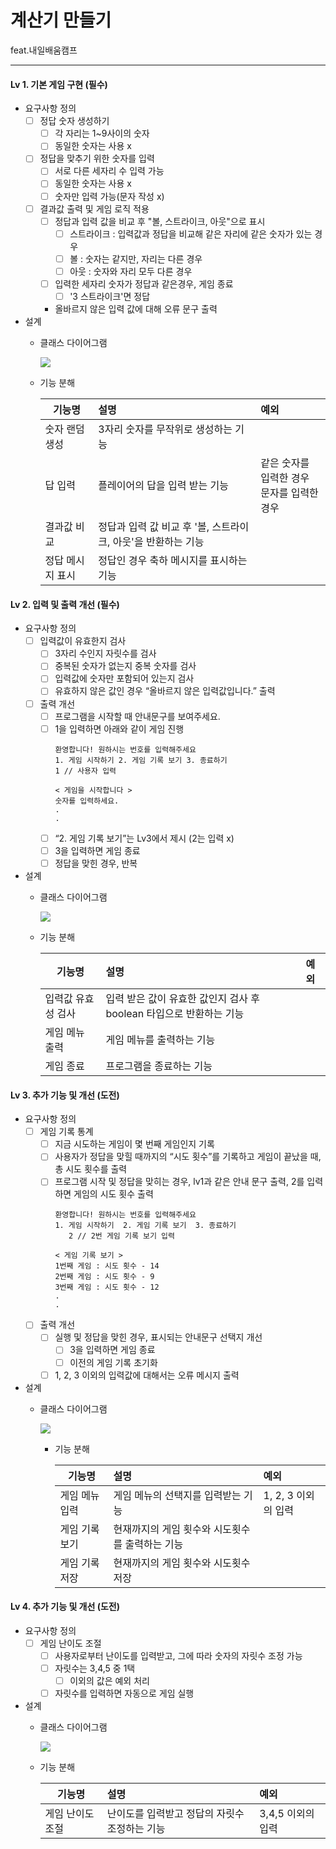 # 계산기 만들기
feat.내일배움캠프

---

#### Lv 1. 기본 게임 구현 (필수)
- 요구사항 정의
  - [ ] 정답 숫자 생성하기
      - [ ] 각 자리는 1~9사이의 숫자
      - [ ] 동일한 숫자는 사용 x
  - [ ] 정답을 맞추기 위한 숫자를 입력
      - [ ] 서로 다른 세자리 수 입력 가능
      - [ ] 동일한 숫자는 사용 x
      - [ ] 숫자만 입력 가능(문자 작성 x)
  - [ ] 결과값 출력 및 게임 로직 적용
      - [ ] 정답과 입력 값을 비교 후 "볼, 스트라이크, 아웃"으로 표시
        - [ ] 스트라이크 : 입력값과 정답을 비교해 같은 자리에 같은 숫자가 있는 경우
        - [ ] 볼 : 숫자는 같지만, 자리는 다른 경우
        - [ ] 아웃 : 숫자와 자리 모두 다른 경우
      - [ ] 입력한 세자리 숫자가 정답과 같은경우, 게임 종료
        - [ ] '3 스트라이크'면 정답
      - 올바르지 않은 입력 값에 대해 오류 문구 출력
- 설계
  - 클래스 다이어그램

    ![](read_me_img/lv1_class_diagram.png)
  - 기능 분해

    | 기능명       | 설명                                    | 예외                             |
    |-----------|:--------------------------------------|:-------------------------------|
    | 숫자 랜덤 생성  | 3자리 숫자를 무작위로 생성하는 기능                  |  |
    | 답 입력      | 플레이어의 답을 입력 받는 기능                     |  같은 숫자를 입력한 경우<br/> 문자를 입력한 경우                              |
    | 결과값 비교    | 정답과 입력 값 비교 후 '볼, 스트라이크, 아웃'을 반환하는 기능 |                                |
    | 정답 메시지 표시 | 정답인 경우 축하 메시지를 표시하는 기능                |                                |

#### Lv 2. 입력 및 출력 개선 (필수)
- 요구사항 정의
  - [ ] 입력값이 유효한지 검사
    - [ ]  3자리 수인지 자릿수를 검사
    - [ ]  중복된 숫자가 없는지 중복 숫자를 검사
    - [ ]  입력값에 숫자만 포함되어 있는지 검사
    - [ ]  유효하지 않은 값인 경우 “올바르지 않은 입력값입니다.” 출력
  - [ ] 출력 개선
    - [ ]  프로그램을 시작할 때 안내문구를 보여주세요.
    - [ ]  1을 입력하면 아래와 같이 게임 진행
        ```
        환영합니다! 원하시는 번호를 입력해주세요
        1. 게임 시작하기 2. 게임 기록 보기 3. 종료하기
        1 // 사용자 입력
              
        < 게임을 시작합니다 >
        숫자를 입력하세요.
        .
        .
        ```
    - [ ]  “2. 게임 기록 보기”는 Lv3에서 제시 (2는 입력 x)
    - [ ]  3을 입력하면 게임 종료
    - [ ] 정답을 맞힌 경우, 반복

- 설계
  - 클래스 다이어그램

    ![](read_me_img/lv2_class_diagram.png)

  - 기능 분해

    | 기능명       | 설명                                         | 예외                   |
    |-----------|:-------------------------------------------|:---------------------|
    | 입력값 유효성 검사 | 입력 받은 값이 유효한 값인지 검사 후 boolean 타입으로 반환하는 기능 |                      |
    | 게임 메뉴 출력  | 게임 메뉴를 출력하는 기능                             |                      |
    | 게임 종료     | 프로그램을 종료하는 기능                              |                      |

#### Lv 3. 추가 기능 및 개선 (도전)
- 요구사항 정의
  - [ ] 게임 기록 통계
    - [ ] 지금 시도하는 게임이 몇 번째 게임인지 기록
    - [ ] 사용자가 정답을 맞힐 때까지의 “시도 횟수”를 기록하고 게임이 끝났을 때, 총 시도 횟수를 출력
    - [ ] 프로그램 시작 및 정답을 맞히는 경우, lv1과 같은 안내 문구 출력, 2를 입력하면 게임의 시도 횟수 출력
      ```
      환영합니다! 원하시는 번호를 입력해주세요
      1. 게임 시작하기  2. 게임 기록 보기  3. 종료하기
         2 // 2번 게임 기록 보기 입력

      < 게임 기록 보기 >
      1번째 게임 : 시도 횟수 - 14
      2번째 게임 : 시도 횟수 - 9
      3번째 게임 : 시도 횟수 - 12
      .
      .
      ``` 
  - [ ] 출력 개선
    - [ ]  실행 및 정답을 맞힌 경우, 표시되는 안내문구 선택지 개선
        - [ ]  3을 입력하면 게임 종료
        - [ ]  이전의 게임 기록 초기화
    - [ ] 1, 2, 3 이외의 입력값에 대해서는 오류 메시지 출력

- 설계
  - 클래스 다이어그램

    ![](read_me_img/lv3_class_diagram.png)

    - 기능 분해

      | 기능명      | 설명                         | 예외             |
      |----------|:---------------------------|:---------------|
      | 게임 메뉴 입력 | 게임 메뉴의 선택지를 입력받는 기능        | 1, 2, 3 이외의 입력 |
      | 게임 기록 보기 | 현재까지의 게임 횟수와 시도횟수를 출력하는 기능 |                |
      | 게임 기록 저장 | 현재까지의 게임 횟수와 시도횟수 저장       |

#### Lv 4. 추가 기능 및 개선 (도전)
- 요구사항 정의
  - [ ] 게임 난이도 조절
    - [ ] 사용자로부터 난이도를 입력받고, 그에 따라 숫자의 자릿수 조정 가능
    - [ ] 자릿수는 3,4,5 중 1택
      - [ ] 이외의 값은 예외 처리
    - [ ] 자릿수를 입력하면 자동으로 게임 실행

- 설계
    - 클래스 다이어그램

      ![](read_me_img/lv4_class_diagram.png)

    - 기능 분해

      | 기능명       | 설명                        | 예외           |
      |-----------|:--------------------------|:-------------|
      | 게임 난이도 조절 | 난이도를 입력받고 정답의 자릿수 조정하는 기능 | 3,4,5 이외의 입력 |

